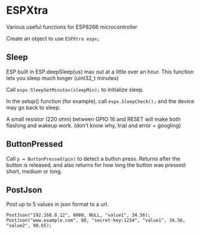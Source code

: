 # ESPXtra
Various useful functions for ESP8266 microcontroller 

Create an object to use `ESPXtra espx;`

## Sleep
ESP built in ESP.deepSleep(us) max out at a little over an hour. This function lets you sleep much longer (uint32_t minutes)

Call `espx.SleepSetMinutes(sleepMin);` to initialize sleep.

In the setup() function (for example), call `espx.SleepCheck();` and the device may go back to sleep.

A small resistor (220 ohm) between GPIO 16 and RESET will make both flashing and wakeup work. (don't know why, trial and error + googling)

## ButtonPressed
Call `p = ButtonPressed(pin)` to detect a button press. Returns after the button is released, and also returns for how long the button was pressed: short, medium or long.

## PostJson
Post up to 5 values in json format to a url.
```
PostJson("192.168.0.12", 8080, NULL, "value1", 34.56);
PostJson("www.example.com", 80, "secret-key:1234", "value1", 34.56, "value2", 98.65);
```